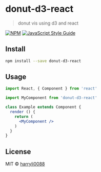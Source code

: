 # donut-d3-react

> donut vis using d3 and react

[![NPM](https://img.shields.io/npm/v/donut-d3-react.svg)](https://www.npmjs.com/package/donut-d3-react) [![JavaScript Style Guide](https://img.shields.io/badge/code_style-standard-brightgreen.svg)](https://standardjs.com)

## Install

```bash
npm install --save donut-d3-react
```

## Usage

```jsx
import React, { Component } from 'react'

import MyComponent from 'donut-d3-react'

class Example extends Component {
  render () {
    return (
      <MyComponent />
    )
  }
}
```

## License

MIT © [harryli0088](https://github.com/harryli0088)
